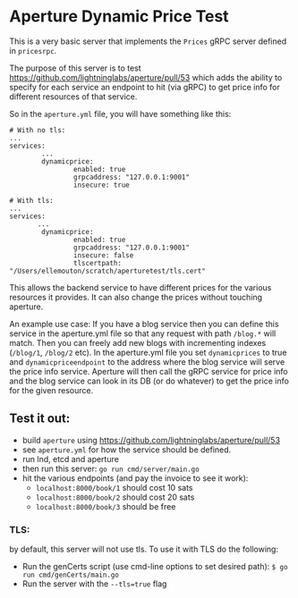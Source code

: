 # Aperture Dynamic Price Test

This is a very basic server that implements the `Prices` gRPC server defined in
`pricesrpc`. 

The purpose of this server is to test https://github.com/lightninglabs/aperture/pull/53 which adds the ability to specify for each service an endpoint to hit (via gRPC) to get price info for different resources of that service.

So in the  `aperture.yml` file, you will have something like this:

```
# With no tls:
...
services:
        ...
        dynamicprice:
                enabled: true
                grpcaddress: "127.0.0.1:9001"
                insecure: true

# With tls:
...
services:
       ...
        dynamicprice:
                enabled: true
                grpcaddress: "127.0.0.1:9001"
                insecure: false
                tlscertpath: "/Users/ellemouton/scratch/aperturetest/tls.cert"
```

This allows the backend service to have different prices for the various
resources it provides. It can also change the prices without touching aperture. 

An example use case: If you have a blog service then you can define this service
in the aperture.yml file so that any request with path `/blog.*` will match.
Then you can freely add new blogs with incrementing indexes (`/blog/1`, `/blog/2`
etc). In the aperture.yml file you set `dynamicprices` to true and
`dynamicpriceendpoint` to the address where the blog service will serve the
price info service. Aperture will then call the gRPC service for price info and
the blog service can look in its DB (or do whatever) to get the price info for
the given resource. 

## Test it out:

- build `aperture` using https://github.com/lightninglabs/aperture/pull/53
- see `aperture.yml` for how the service should be defined.
- run lnd, etcd and aperture
- then run this server: `go run cmd/server/main.go`
- hit the various endpoints (and pay the invoice to see it work):   
    - `localhost:8000/book/1` should cost 10 sats
    - `localhost:8000/book/2` should cost 20 sats
    - `localhost:8000/book/3` should be free
        
### TLS:
by default, this server will not use tls. To use it with TLS do the following:
- Run the genCerts script (use cmd-line options to set desired path):
        ```
        $ go run cmd/genCerts/main.go 
        ```
- Run the server  with the `--tls=true` flag
